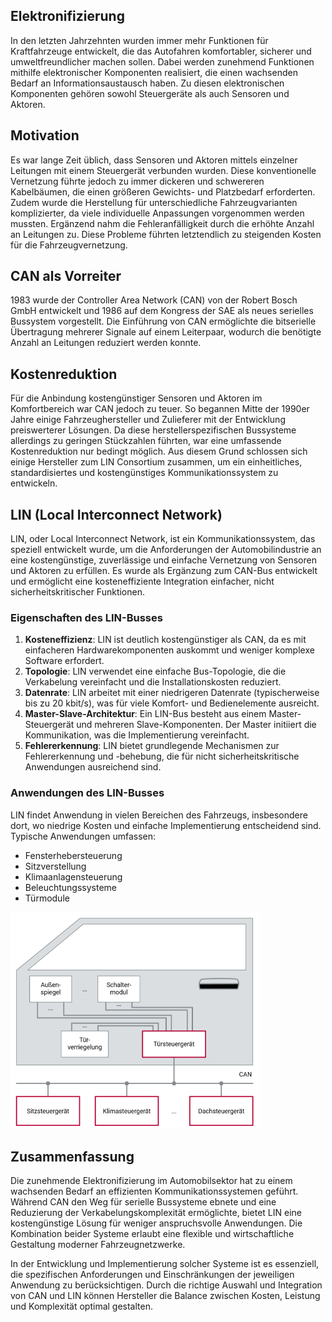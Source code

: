 ## Elektronifizierung

In den letzten Jahrzehnten wurden immer mehr Funktionen für Kraftfahrzeuge entwickelt, die das Autofahren komfortabler, sicherer und umweltfreundlicher machen sollen. Dabei werden zunehmend Funktionen mithilfe elektronischer Komponenten realisiert, die einen wachsenden Bedarf an Informationsaustausch haben. Zu diesen elektronischen Komponenten gehören sowohl Steuergeräte als auch Sensoren und Aktoren.

## Motivation

Es war lange Zeit üblich, dass Sensoren und Aktoren mittels einzelner Leitungen mit einem Steuergerät verbunden wurden. Diese konventionelle Vernetzung führte jedoch zu immer dickeren und schwereren Kabelbäumen, die einen größeren Gewichts- und Platzbedarf erforderten. Zudem wurde die Herstellung für unterschiedliche Fahrzeugvarianten komplizierter, da viele individuelle Anpassungen vorgenommen werden mussten. Ergänzend nahm die Fehleranfälligkeit durch die erhöhte Anzahl an Leitungen zu. Diese Probleme führten letztendlich zu steigenden Kosten für die Fahrzeugvernetzung.

## CAN als Vorreiter

1983 wurde der Controller Area Network (CAN) von der Robert Bosch GmbH entwickelt und 1986 auf dem Kongress der SAE als neues serielles Bussystem vorgestellt. Die Einführung von CAN ermöglichte die bitserielle Übertragung mehrerer Signale auf einem Leiterpaar, wodurch die benötigte Anzahl an Leitungen reduziert werden konnte.

## Kostenreduktion

Für die Anbindung kostengünstiger Sensoren und Aktoren im Komfortbereich war CAN jedoch zu teuer. So begannen Mitte der 1990er Jahre einige Fahrzeughersteller und Zulieferer mit der Entwicklung preiswerterer Lösungen. Da diese herstellerspezifischen Bussysteme allerdings zu geringen Stückzahlen führten, war eine umfassende Kostenreduktion nur bedingt möglich. Aus diesem Grund schlossen sich einige Hersteller zum LIN Consortium zusammen, um ein einheitliches, standardisiertes und kostengünstiges Kommunikationssystem zu entwickeln.

## LIN (Local Interconnect Network)

LIN, oder Local Interconnect Network, ist ein Kommunikationssystem, das speziell entwickelt wurde, um die Anforderungen der Automobilindustrie an eine kostengünstige, zuverlässige und einfache Vernetzung von Sensoren und Aktoren zu erfüllen. Es wurde als Ergänzung zum CAN-Bus entwickelt und ermöglicht eine kosteneffiziente Integration einfacher, nicht sicherheitskritischer Funktionen.

### Eigenschaften des LIN-Busses

1. **Kosteneffizienz**: LIN ist deutlich kostengünstiger als CAN, da es mit einfacheren Hardwarekomponenten auskommt und weniger komplexe Software erfordert.
2. **Topologie**: LIN verwendet eine einfache Bus-Topologie, die die Verkabelung vereinfacht und die Installationskosten reduziert.
3. **Datenrate**: LIN arbeitet mit einer niedrigeren Datenrate (typischerweise bis zu 20 kbit/s), was für viele Komfort- und Bedienelemente ausreicht.
4. **Master-Slave-Architektur**: Ein LIN-Bus besteht aus einem Master-Steuergerät und mehreren Slave-Komponenten. Der Master initiiert die Kommunikation, was die Implementierung vereinfacht.
5. **Fehlererkennung**: LIN bietet grundlegende Mechanismen zur Fehlererkennung und -behebung, die für nicht sicherheitskritische Anwendungen ausreichend sind.

### Anwendungen des LIN-Busses

LIN findet Anwendung in vielen Bereichen des Fahrzeugs, insbesondere dort, wo niedrige Kosten und einfache Implementierung entscheidend sind. Typische Anwendungen umfassen:

- Fensterhebersteuerung
- Sitzverstellung
- Klimaanlagensteuerung
- Beleuchtungssysteme
- Türmodule

<img src="./image/1716459892814.png" alt="drawing" width="400"/>

## Zusammenfassung

Die zunehmende Elektronifizierung im Automobilsektor hat zu einem wachsenden Bedarf an effizienten Kommunikationssystemen geführt. Während CAN den Weg für serielle Bussysteme ebnete und eine Reduzierung der Verkabelungskomplexität ermöglichte, bietet LIN eine kostengünstige Lösung für weniger anspruchsvolle Anwendungen. Die Kombination beider Systeme erlaubt eine flexible und wirtschaftliche Gestaltung moderner Fahrzeugnetzwerke.

In der Entwicklung und Implementierung solcher Systeme ist es essenziell, die spezifischen Anforderungen und Einschränkungen der jeweiligen Anwendung zu berücksichtigen. Durch die richtige Auswahl und Integration von CAN und LIN können Hersteller die Balance zwischen Kosten, Leistung und Komplexität optimal gestalten.
